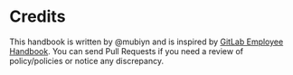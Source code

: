 # Credits

This handbook is written by @mubiyn and is inspired by [GitLab Employee Handbook](https://about.gitlab.com/handbook/). You can send Pull Requests if you need a review of policy/policies or notice any discrepancy.  

